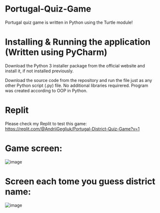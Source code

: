 # Portugal-Quiz-Game

Portugal quiz game  is written in Python using the Turtle module!

# Installing & Running the application (Written using PyCharm)

Download the Python 3 installer package from the official website and install it, if not installed previously.

Download the source code from the repository and run the file just as any other Python script (.py) file. No additional libraries requirered. Program was created according to OOP in Python.

# Replit

Please check my Replit to test this game: https://replit.com/@AndriiGegliuk/Portugal-District-Quiz-Game?v=1

# Game screen:

![image](https://user-images.githubusercontent.com/120349975/207785048-8d6299ce-fdc5-404d-8482-af2ef0b26005.png)


# Screen each tome you guess district name: 

![image](https://user-images.githubusercontent.com/120349975/207785278-911c6330-4739-41cf-8f5f-2fad87df8f85.png)
